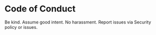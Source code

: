 # Code of Conduct
Be kind. Assume good intent. No harassment. Report issues via Security policy or issues.
